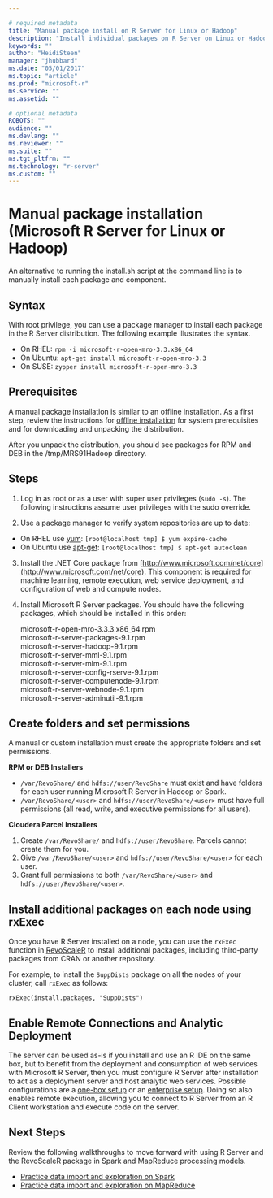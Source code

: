 ```yaml
---

# required metadata
title: "Manual package install on R Server for Linux or Hadoop"
description: "Install individual packages on R Server on Linux or Hadoop"
keywords: ""
author: "HeidiSteen"
manager: "jhubbard"
ms.date: "05/01/2017"
ms.topic: "article"
ms.prod: "microsoft-r"
ms.service: ""
ms.assetid: ""

# optional metadata
ROBOTS: ""
audience: ""
ms.devlang: ""
ms.reviewer: ""
ms.suite: ""
ms.tgt_pltfrm: ""
ms.technology: "r-server"
ms.custom: ""
---
```


# Manual package installation (Microsoft R Server for Linux or Hadoop)

An alternative to running the install.sh script at the command line is to manually install each package and component. 

## Syntax

With root privilege, you can use a package manager to install each package in the R Server distribution. The following example illustrates the syntax.

  + On RHEL: `rpm -i microsoft-r-open-mro-3.3.x86_64`     
  + On Ubuntu: `apt-get install microsoft-r-open-mro-3.3`  
  + On SUSE: `zypper install microsoft-r-open-mro-3.3`   

## Prerequisites

A manual package installation is similar to an offline installation. As a first step, review the instructions for [offline installation](r-server-install-hadoop-offline.md) for system prerequisites and for downloading and unpacking the distribution.

After you unpack the distribution, you should see packages for RPM and DEB in the /tmp/MRS91Hadoop directory.

## Steps

1.  Log in as root or as a user with super user privileges (`sudo -s`). The following instructions assume user privileges with the sudo override.

2. Use a package manager to verify system repositories are up to date:

  + On RHEL use [yum](https://access.redhat.com/documentation/Red_Hat_Enterprise_Linux/6/html/Deployment_Guide/sec-Working_with_Yum_Cache.html): `[root@localhost tmp] $ yum expire-cache`  
  + On Ubuntu use [apt-get](https://help.ubuntu.com/community/AptGet/Howto): `[root@localhost tmp] $ apt-get autoclean` 	

3. Install the .NET Core package from [http://www.microsoft.com/net/core](http://www.microsoft.com/net/core). This component is required for machine learning, remote execution, web service deployment, and configuration of web and compute nodes.

5. Install Microsoft R Server packages. You should have the following packages, which should be installed in this order:

	microsoft-r-open-mro-3.3.3.x86_64.rpm	
	microsoft-r-server-packages-9.1.rpm		
	microsoft-r-server-hadoop-9.1.rpm	
	microsoft-r-server-mml-9.1.rpm	
	microsoft-r-server-mlm-9.1.rpm	
	microsoft-r-server-config-rserve-9.1.rpm	
	microsoft-r-server-computenode-9.1.rpm	
	microsoft-r-server-webnode-9.1.rpm	
	microsoft-r-server-adminutil-9.1.rpm	

## Create folders and set permissions

A manual or custom installation must create the appropriate folders and set permissions.

**RPM or DEB Installers**

- `/var/RevoShare/` and `hdfs://user/RevoShare` must exist and have folders for each user running Microsoft R Server in Hadoop or Spark.
- `/var/RevoShare/<user>` and `hdfs://user/RevoShare/<user>` must have full permissions (all read, write, and executive permissions for all users).

**Cloudera Parcel Installers**

1. Create `/var/RevoShare/` and `hdfs://user/RevoShare`. Parcels cannot create them for you.
2. Give `/var/RevoShare/<user>` and `hdfs://user/RevoShare/<user>` for each user.
3. Grant full permissions to both `/var/RevoShare/<user>` and `hdfs://user/RevoShare/<user>`.

## Install additional packages on each node using rxExec

Once you have R Server installed on a node, you can use the `rxExec` function in [RevoScaleR](../revoscaler.md) to install additional packages, including third-party packages from CRAN or another repository. 

For example, to install the `SuppDists` package on all the nodes of your cluster, call `rxExec` as follows:

	rxExec(install.packages, "SuppDists")
	
## Enable Remote Connections and Analytic Deployment

The server can be used as-is if you install and use an R IDE on the same box, but to benefit from the deployment and consumption of web services with Microsoft R Server, then you must configure R Server after installation to act as a deployment server and host analytic web services. Possible configurations are a [one-box setup](operationalize-r-server-one-box-config.md) or an [enterprise setup](operationalize-r-server-enterprise-config.md). Doing so also enables remote execution, allowing you to connect to R Server from an R Client workstation and execute code on the server.

## Next Steps

Review the following walkthroughs to move forward with using R Server and the RevoScaleR package in Spark and MapReduce processing models.

+ [Practice data import and exploration on Spark](../scaler-spark-getting-started.md)
+ [Practice data import and exploration on MapReduce](../scaler-hadoop-getting-started.md)